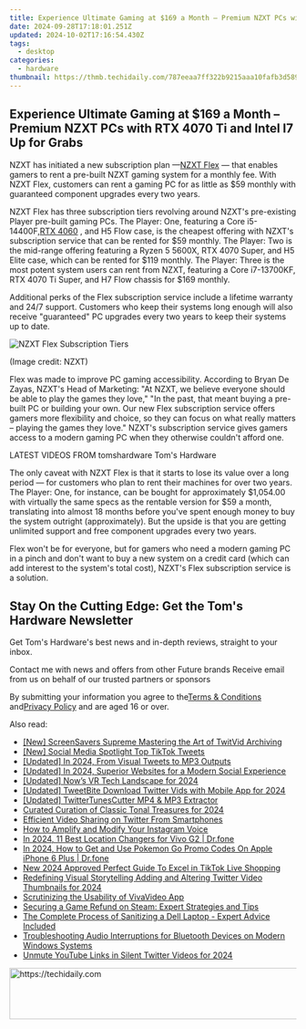 ```yaml
---
title: Experience Ultimate Gaming at $169 a Month – Premium NZXT PCs with RTX 4070 Ti and Intel I7 Up for Grabs
date: 2024-09-28T17:18:01.251Z
updated: 2024-10-02T17:16:54.430Z
tags:
  - desktop
categories:
  - hardware
thumbnail: https://thmb.techidaily.com/787eeaa7ff322b9215aaa10fafb3d58916c322d18ab57de64728f0cbbe83b061.png
---
```


## Experience Ultimate Gaming at $169 a Month – Premium NZXT PCs with RTX 4070 Ti and Intel I7 Up for Grabs

NZXT has initiated a new subscription plan —[NZXT Flex](https://shareasale.com/r.cfm?b=755373&u=4338022&m=60525&afftrack=techidaily&urllink=https%3A%2F%2Fsilver-cuisine.pxf.io%2Fnlgolx) — that enables gamers to rent a pre-built NZXT gaming system for a monthly fee. With NZXT Flex, customers can rent a gaming PC for as little as $59 monthly with guaranteed component upgrades every two years.

 NZXT Flex has three subscription tiers revolving around NZXT's pre-existing Player pre-built gaming PCs. The Player: One, featuring a Core i5-14400F,[RTX 4060](https://www.tomshardware.com/reviews/nvidia-geforce-rtx-4060-review-asus-dual) , and H5 Flow case, is the cheapest offering with NZXT's subscription service that can be rented for $59 monthly. The Player: Two is the mid-range offering featuring a Ryzen 5 5600X, RTX 4070 Super, and H5 Elite case, which can be rented for $119 monthly. The Player: Three is the most potent system users can rent from NZXT, featuring a Core i7-13700KF, RTX 4070 Ti Super, and H7 Flow chassis for $169 monthly.

 Additional perks of the Flex subscription service include a lifetime warranty and 24/7 support. Customers who keep their systems long enough will also receive "guaranteed" PC upgrades every two years to keep their systems up to date.

![NZXT Flex Subscription Tiers](https://cdn.mos.cms.futurecdn.net/xHzgMBCkYAYYHmc6iPETgK-320-80.png)

(Image credit: NZXT)

 Flex was made to improve PC gaming accessibility. According to Bryan De Zayas, NZXT's Head of Marketing: "At NZXT, we believe everyone should be able to play the games they love," "In the past, that meant buying a pre-built PC or building your own. Our new Flex subscription service offers gamers more flexibility and choice, so they can focus on what really matters – playing the games they love." NZXT's subscription service gives gamers access to a modern gaming PC when they otherwise couldn't afford one.

 LATEST VIDEOS FROM tomshardware Tom's Hardware

 The only caveat with NZXT Flex is that it starts to lose its value over a long period — for customers who plan to rent their machines for over two years. The Player: One, for instance, can be bought for approximately $1,054.00 with virtually the same specs as the rentable version for $59 a month, translating into almost 18 months before you've spent enough money to buy the system outright (approximately). But the upside is that you are getting unlimited support and free component upgrades every two years.

 Flex won't be for everyone, but for gamers who need a modern gaming PC in a pinch and don't want to buy a new system on a credit card (which can add interest to the system's total cost), NZXT's Flex subscription service is a solution.

## Stay On the Cutting Edge: Get the Tom's Hardware Newsletter

 Get Tom's Hardware's best news and in-depth reviews, straight to your inbox.

 Contact me with news and offers from other Future brands  Receive email from us on behalf of our trusted partners or sponsors

 By submitting your information you agree to the[Terms & Conditions](https://futureplc.com/terms-conditions/) and[Privacy Policy](https://futureplc.com/privacy-policy/) and are aged 16 or over.

<ins class="adsbygoogle"
     style="display:block"
     data-ad-format="autorelaxed"
     data-ad-client="ca-pub-7571918770474297"
     data-ad-slot="1223367746"></ins>

<ins class="adsbygoogle"
     style="display:block"
     data-ad-client="ca-pub-7571918770474297"
     data-ad-slot="8358498916"
     data-ad-format="auto"
     data-full-width-responsive="true"></ins>

<span class="atpl-alsoreadstyle">Also read:</span>
<div><ul>
<li><a href="https://twitter-videos.techidaily.com/new-screensavers-supreme-mastering-the-art-of-twitvid-archiving/"><u>[New] ScreenSavers Supreme Mastering the Art of TwitVid Archiving</u></a></li>
<li><a href="https://twitter-videos.techidaily.com/new-social-media-spotlight-top-tiktok-tweets/"><u>[New] Social Media Spotlight Top TikTok Tweets</u></a></li>
<li><a href="https://twitter-videos.techidaily.com/updated-in-2024-from-visual-tweets-to-mp3-outputs/"><u>[Updated] In 2024, From Visual Tweets to MP3 Outputs</u></a></li>
<li><a href="https://twitter-videos.techidaily.com/updated-in-2024-superior-websites-for-a-modern-social-experience/"><u>[Updated] In 2024, Superior Websites for a Modern Social Experience</u></a></li>
<li><a href="https://fox-info.techidaily.com/updated-nows-vr-tech-landscape-for-2024/"><u>[Updated] Now’s VR Tech Landscape for 2024</u></a></li>
<li><a href="https://twitter-videos.techidaily.com/updated-tweetbite-download-twitter-vids-with-mobile-app-for-2024/"><u>[Updated] TweetBite Download Twitter Vids with Mobile App for 2024</u></a></li>
<li><a href="https://twitter-videos.techidaily.com/updated-twittertunescutter-mp4-and-mp3-extractor/"><u>[Updated] TwitterTunesCutter MP4 & MP3 Extractor</u></a></li>
<li><a href="https://article-posts.techidaily.com/curated-curation-of-classic-tonal-treasures-for-2024/"><u>Curated Curation of Classic Tonal Treasures for 2024</u></a></li>
<li><a href="https://twitter-videos.techidaily.com/efficient-video-sharing-on-twitter-from-smartphones/"><u>Efficient Video Sharing on Twitter From Smartphones</u></a></li>
<li><a href="https://instagram-videos.techidaily.com/how-to-amplify-and-modify-your-instagram-voice/"><u>How to Amplify and Modify Your Instagram Voice</u></a></li>
<li><a href="https://fake-location.techidaily.com/in-2024-11-best-location-changers-for-vivo-g2-drfone-by-drfone-virtual-android/"><u>In 2024, 11 Best Location Changers for Vivo G2 | Dr.fone</u></a></li>
<li><a href="https://ios-pokemon-go.techidaily.com/in-2024-how-to-get-and-use-pokemon-go-promo-codes-on-apple-iphone-6-plus-drfone-by-drfone-virtual-ios/"><u>In 2024, How to Get and Use Pokemon Go Promo Codes On Apple iPhone 6 Plus | Dr.fone</u></a></li>
<li><a href="https://ai-live-streaming.techidaily.com/new-2024-approved-perfect-guide-to-excel-in-tiktok-live-shopping/"><u>New 2024 Approved Perfect Guide To Excel in TikTok Live Shopping</u></a></li>
<li><a href="https://twitter-videos.techidaily.com/redefining-visual-storytelling-adding-and-altering-twitter-video-thumbnails-for-2024/"><u>Redefining Visual Storytelling Adding and Altering Twitter Video Thumbnails for 2024</u></a></li>
<li><a href="https://extra-lessons.techidaily.com/scrutinizing-the-usability-of-vivavideo-app/"><u>Scrutinizing the Usability of VivaVideo App</u></a></li>
<li><a href="https://techno-recovery.techidaily.com/securing-a-game-refund-on-steam-expert-strategies-and-tips/"><u>Securing a Game Refund on Steam: Expert Strategies and Tips</u></a></li>
<li><a href="https://tech-renaissance.techidaily.com/the-complete-process-of-sanitizing-a-dell-laptop-expert-advice-included/"><u>The Complete Process of Sanitizing a Dell Laptop - Expert Advice Included</u></a></li>
<li><a href="https://sound-issues.techidaily.com/troubleshooting-audio-interruptions-for-bluetooth-devices-on-modern-windows-systems/"><u>Troubleshooting Audio Interruptions for Bluetooth Devices on Modern Windows Systems</u></a></li>
<li><a href="https://twitter-videos.techidaily.com/unmute-youtube-links-in-silent-twitter-videos-for-2024/"><u>Unmute YouTube Links in Silent Twitter Videos for 2024</u></a></li>
</ul></div>

<!-- affiliate ads begin -->
<a href="https://appsumo.8odi.net/c/5597632/2043597/7443" target="_top" id="2043597">
  <img src="//a.impactradius-go.com/display-ad/7443-2043597" border="0" alt="https://techidaily.com" width="728" height="90"/>
</a>
<img height="0" width="0" src="https://appsumo.8odi.net/i/5597632/2043597/7443" style="position:absolute;visibility:hidden;" border="0" />
<!-- affiliate ads end -->


